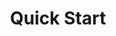 ---
id: start
title: Quick Start
sidebar_label: Quick Start
previous_page: layout
next_page: usage
---